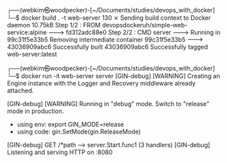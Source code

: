 ┌──(webkim㉿woodpecker)-[~/Documents/studies/devops_with_docker]
└─$ docker build . -t web-server                                                                                                                              130 ⨯
Sending build context to Docker daemon  10.75kB
Step 1/2 : FROM devopsdockeruh/simple-web-service:alpine
 ---> fd312adc88e0
Step 2/2 : CMD server
 ---> Running in 99c31f5e33b5
Removing intermediate container 99c31f5e33b5
 ---> 43036909abc6
Successfully built 43036909abc6
Successfully tagged web-server:latest
                                                                                                                                                                    
┌──(webkim㉿woodpecker)-[~/Documents/studies/devops_with_docker]
└─$ docker run -it web-server server
[GIN-debug] [WARNING] Creating an Engine instance with the Logger and Recovery middleware already attached.

[GIN-debug] [WARNING] Running in "debug" mode. Switch to "release" mode in production.
 - using env:   export GIN_MODE=release
 - using code:  gin.SetMode(gin.ReleaseMode)

[GIN-debug] GET    /*path                    --> server.Start.func1 (3 handlers)
[GIN-debug] Listening and serving HTTP on :8080